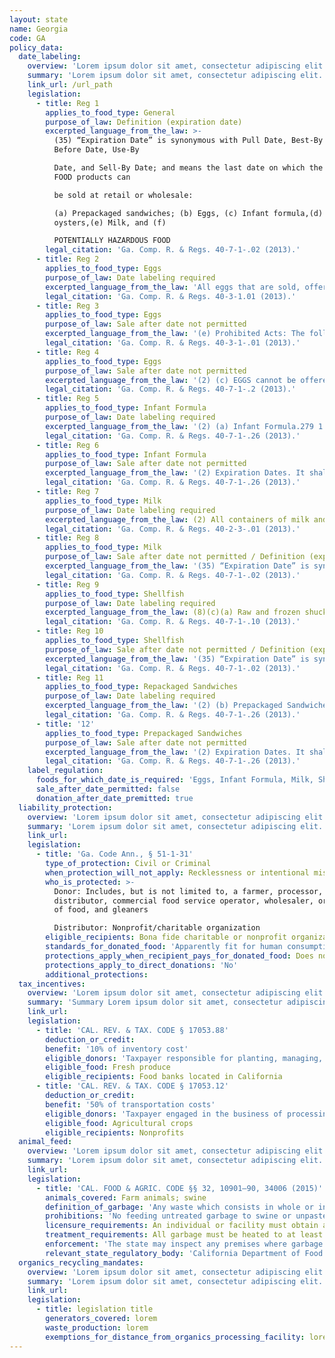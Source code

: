 ```yaml
---
layout: state
name: Georgia
code: GA
policy_data:
  date_labeling:
    overview: 'Lorem ipsum dolor sit amet, consectetur adipiscing elit. Curabitur tellus mi, consequat at laoreet eget, vestibulum nec dolor. Vivamus volutpat quam ac quam bibendum rutrum.'
    summary: 'Lorem ipsum dolor sit amet, consectetur adipiscing elit. Curabitur tellus mi, consequat at laoreet eget, vestibulum nec dolor. Vivamus volutpat quam ac quam bibendum rutrum.'
    link_url: /url_path
    legislation:
      - title: Reg 1
        applies_to_food_type: General
        purpose_of_law: Definition (expiration date)
        excerpted_language_from_the_law: >-
          (35) “Expiration Date” is synonymous with Pull Date, Best-By Date, Best
          Before Date, Use-By

          Date, and Sell-By Date; and means the last date on which the following
          FOOD products can

          be sold at retail or wholesale:

          (a) Prepackaged sandwiches; (b) Eggs, (c) Infant formula,(d) Shucked
          oysters,(e) Milk, and (f)

          POTENTIALLY HAZARDOUS FOOD
        legal_citation: 'Ga. Comp. R. & Regs. 40-7-1-.02 (2013).'
      - title: Reg 2
        applies_to_food_type: Eggs
        purpose_of_law: Date labeling required
        excerpted_language_from_the_law: 'All eggs that are sold, offered for sale or stored for sale at retail or wholesale shall use an Open Date to express the packing date or the expiration date . . . (d) Manner of Expressing the Expiration Date: An Expiration Date shall be the use of an Open Date (as defined in 40-3-1- .01(b) of these Regulations) preceded by the abbreviation “Exp.” [Example: EXP Jun 10] or the use of an Open Date (as defined in 40-3-1-.01(b) of these Regulations) preceded by the term “Sell By” [Example: Sell by JUN 10], or “Not to be Sold After” [Example: Not to be Sold After JUN 10]; or “Best Before” [Example: Best Before JUN 10] or words of similar import.'
        legal_citation: 'Ga. Comp. R. & Regs. 40-3-1.01 (2013).'
      - title: Reg 3
        applies_to_food_type: Eggs
        purpose_of_law: Sale after date not permitted
        excerpted_language_from_the_law: '(e) Prohibited Acts: The following acts and the causing thereof are hereby prohibited. 1. Eggs are not to be sold or offered for sale at retail or wholesale after the expiration date. 2. Eggs are not to be sold or offered for sale that do not meet the U.S. Standards, Grades, and Weight Classes for Shell Eggs Part 56, Subpart C, Paragraphs 56.216 and 56.217 established pursuant to the Federal Agricultural Marketing Act of 1946;'
        legal_citation: 'Ga. Comp. R. & Regs. 40-3-1-.01 (2013).'
      - title: Reg 4
        applies_to_food_type: Eggs
        purpose_of_law: Sale after date not permitted
        excerpted_language_from_the_law: '(2) (c) EGGS cannot be offered or held for sale after the EXPIRATION DATE, according to Departmental Rules Chapter 40-3-1-.01(e)1.'
        legal_citation: 'Ga. Comp. R. & Regs. 40-7-1-.2 (2013).'
      - title: Reg 5
        applies_to_food_type: Infant Formula
        purpose_of_law: Date labeling required
        excerpted_language_from_the_law: '(2) (a) Infant Formula.279 1. Each and every container of liquid or powdered infant formula made from two or more ingredients and represented as or intended as a replacement or supplement for milk, shall conspicuously show in common and express terms the calendar month and year after which the product is not to be sold or used for human consumption. 2. The expiration date, or the date after which the product is not to be sold or used for human consumption, shall be determined by the manufacturer based on empirical data, or other verifiable scientific means.'
        legal_citation: 'Ga. Comp. R. & Regs. 40-7-1-.26 (2013).'
      - title: Reg 6
        applies_to_food_type: Infant Formula
        purpose_of_law: Sale after date not permitted
        excerpted_language_from_the_law: '(2) Expiration Dates. It shall be unlawful to sell or offer for sale, at retail or wholesale, the following food items past the EXPIRATION DATE stated on the label: (a) Infant Formula.'
        legal_citation: 'Ga. Comp. R. & Regs. 40-7-1-.26 (2013).'
      - title: Reg 7
        applies_to_food_type: Milk
        purpose_of_law: Date labeling required
        excerpted_language_from_the_law: (2) All containers of milk and milk products shall be clearly marked with a Sell By Date with the exception of frozen desserts and some shelf stable products where processing codes may be required.
        legal_citation: 'Ga. Comp. R. & Regs. 40-2-3-.01 (2013).'
      - title: Reg 8
        applies_to_food_type: Milk
        purpose_of_law: Sale after date not permitted / Definition (expiration date)
        excerpted_language_from_the_law: '(35) “Expiration Date” is synonymous with Pull Date, Best-By Date, Best Before Date, Use-By Date, and Sell-By Date; and means the last date on which the following FOOD products can be sold at retail or wholesale: . . . (e) Milk'
        legal_citation: 'Ga. Comp. R. & Regs. 40-7-1-.02 (2013).'
      - title: Reg 9
        applies_to_food_type: Shellfish
        purpose_of_law: Date labeling required
        excerpted_language_from_the_law: (8)(c)(a) Raw and frozen shucked molluscan shellfish shall be obtained in nonreturnable packages legibly bearing . . . the “sell by” date for packages with a capacity of less than l.87L (one-half gallon) or the date shucked for packages with a capacity of l.87L (one-half gallon) or more.
        legal_citation: 'Ga. Comp. R. & Regs. 40-7-1-.10 (2013).'
      - title: Reg 10
        applies_to_food_type: Shellfish
        purpose_of_law: Sale after date not permitted / Definition (expiration date)
        excerpted_language_from_the_law: '(35) “Expiration Date” is synonymous with Pull Date, Best-By Date, Best Before Date, Use-By Date, and Sell-By Date; and means the last date on which the following FOOD products can be sold at retail or wholesale: . . . (d) Shucked oysters'
        legal_citation: 'Ga. Comp. R. & Regs. 40-7-1-.02 (2013).'
      - title: Reg 11
        applies_to_food_type: Repackaged Sandwiches
        purpose_of_law: Date labeling required
        excerpted_language_from_the_law: '(2) (b) Prepackaged Sandwiches. 1. Type A . . . (ii) Type A Sandwiches which are stored, transported and offered for sale in a non-refrigerated state shall be labeled with an EXPIRATION DATE not later than two (2) days from the date of manufacture. 2. Type B Sandwiches. (i) Type B Sandwiches are those prePACKAGED sandwiches which are handled and sold as refrigerated sandwiches . . . (iii) The EXPIRATION DATE for sandwiches shall state the last day of sale in terms of the month, or its abbreviation, and numerical day of the month (e.g. 6-6). The expiration day shall be preceded by an explanatory term, such as “Expires”, “Sell-By”, or similar wording. Other PRODUCT CODES or dating methods are prohibited. 3. Type C Sandwiches. (i) Type C Sandwiches are those prePACKAGED sandwiches which are immediately hard frozen after manufacture, […] (iv) The EXPIRATION DATE, as required in Subparagraphs (ii) and (iii) of this section, shall meet the criteria as in 40-7-1-.26(2)(b)2.(iii); and be conspicuously displayed on the front of the wrapper.'
        legal_citation: 'Ga. Comp. R. & Regs. 40-7-1-.26 (2013).'
      - title: '12'
        applies_to_food_type: Prepackaged Sandwiches
        purpose_of_law: Sale after date not permitted
        excerpted_language_from_the_law: '(2) Expiration Dates. It shall be unlawful to sell or offer for sale, at retail or wholesale, the following food items past the EXPIRATION DATE stated on the label: […](b) Prepackaged Sandwiches. For the purpose of this section, prePACKAGED sandwiches shall be classified as Type A, Type B or Type C.'
        legal_citation: 'Ga. Comp. R. & Regs. 40-7-1-.26 (2013).'
    label_regulation:
      foods_for_which_date_is_required: 'Eggs, Infant Formula, Milk, Shellfish, Prepackaged Sandwiches'
      sale_after_date_permitted: false
      donation_after_date_premitted: true
  liability_protection:
    overview: 'Lorem ipsum dolor sit amet, consectetur adipiscing elit. Curabitur tellus mi, consequat at laoreet eget, vestibulum nec dolor. Vivamus volutpat quam ac quam bibendum rutrum.'
    summary: 'Lorem ipsum dolor sit amet, consectetur adipiscing elit. Curabitur tellus mi, consequat at laoreet eget, vestibulum nec dolor. Vivamus volutpat quam ac quam bibendum rutrum.'
    link_url:
    legislation:
      - title: 'Ga. Code Ann., § 51-1-31'
        type_of_protection: Civil or Criminal
        when_protection_will_not_apply: Recklessness or intentional misconduct
        who_is_protected: >-
          Donor: Includes, but is not limited to, a farmer, processor,
          distributor, commercial food service operator, wholesaler, or retailer
          of food, and gleaners

          Distributor: Nonprofit/charitable organization
        eligible_recipients: Bona fide charitable or nonprofit organization
        standards_for_donated_food: 'Apparently fit for human consumption; protection regardless of whether food is readily marketable due to appearance, freshness, grade, or surplus'
        protections_apply_when_recipient_pays_for_donated_food: Does not specify
        protections_apply_to_direct_donations: 'No'
        additional_protections:
  tax_incentives:
    overview: 'Lorem ipsum dolor sit amet, consectetur adipiscing elit. Curabitur tellus mi, consequat at laoreet eget, vestibulum nec dolor. Vivamus volutpat quam ac quam bibendum rutrum.'
    summary: 'Summary Lorem ipsum dolor sit amet, consectetur adipiscing elit. Curabitur tellus mi, consequat at laoreet eget, vestibulum nec dolor. Vivamus volutpat quam ac quam bibendum rutrum.'
    link_url:
    legislation:
      - title: 'CAL. REV. & TAX. CODE § 17053.88'
        deduction_or_credit:
        benefit: '10% of inventory cost'
        eligible_donors: 'Taxpayer responsible for planting, managing, and harvesting crops'
        eligible_food: Fresh produce
        eligible_recipients: Food banks located in California
      - title: 'CAL. REV. & TAX. CODE § 17053.12'
        deduction_or_credit:
        benefit: '50% of transportation costs'
        eligible_donors: 'Taxpayer engaged in the business of processing, distributing, or selling agricultural products'
        eligible_food: Agricultural crops
        eligible_recipients: Nonprofits
  animal_feed:
    overview: 'Lorem ipsum dolor sit amet, consectetur adipiscing elit. Curabitur tellus mi, consequat at laoreet eget, vestibulum nec dolor. Vivamus volutpat quam ac quam bibendum rutrum.'
    summary: 'Lorem ipsum dolor sit amet, consectetur adipiscing elit. Curabitur tellus mi, consequat at laoreet eget, vestibulum nec dolor. Vivamus volutpat quam ac quam bibendum rutrum.'
    link_url:
    legislation:
      - title: 'CAL. FOOD & AGRIC. CODE §§ 32, 10901–90, 34006 (2015)'
        animals_covered: Farm animals; swine
        definition_of_garbage: 'Any waste which consists in whole or in part of any animal waste that results from the handling, preparing, cooking, and consuming of food, including the o al from any animal carcass or from any part of an animal carcass. It does not, however, include such waste from ordinary household operations that is fed directly to swine on the premises. § 10901 (2015).'
        prohibitions: 'No feeding untreated garbage to swine or unpasteurized milk to farm animals. Exception for ndividuals feeding household garbage. §§ 10901–90, 34006 (2015).'
        licensure_requirements: An individual or facility must obtain an annual license from the state before feeding garbage to swine. § 10981 (2015).
        treatment_requirements: All garbage must be heated to at least 212 degrees Fahrenheit or boiling point for at least 30 minutes or else treated in some other manner approved by the state. § 10952 (2015).
        enforcement: 'The state may inspect any premises where garbage is fed to swine and may order a facility to cease garbage-feeding operations. § 10922 (2015). The state may inspect records pertaining to garbage-feeding operations. § 10923 (2015). The state may refuse to issue, revoke, or suspend the license of an individual or facility that violates the garbage-feeding rule. § 10987 (2015).'
        relevant_state_regulatory_body: 'California Department of Food and Agriculture (§ 32 (2015)), www.cdfa.ca.gov/.'
  organics_recycling_mandates:
    overview: 'Lorem ipsum dolor sit amet, consectetur adipiscing elit. Curabitur tellus mi, consequat at laoreet eget, vestibulum nec dolor. Vivamus volutpat quam ac quam bibendum rutrum.'
    summary: 'Lorem ipsum dolor sit amet, consectetur adipiscing elit. Curabitur tellus mi, consequat at laoreet eget, vestibulum nec dolor. Vivamus volutpat quam ac quam bibendum rutrum.'
    link_url:
    legislation:
      - title: legislation title
        generators_covered: lorem
        waste_production: lorem
        exemptions_for_distance_from_organics_processing_facility: lorem
---
```


